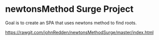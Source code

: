 # newtonsMethod Surge Project

Goal is to create an SPA that uses newtons method to find roots.

https://rawgit.com/johnRedden/newtonsMethodSurge/master/index.html



